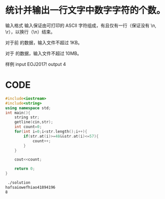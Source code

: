 # 统计并输出一行文字中数字字符的个数。

输入格式
输入保证由可打印的 ASCII 字符组成，有且仅有一行（保证没有 \n, \r），以换行（\n）结束。

对于前  的数据，输入文件不超过 1KB。

对于  的数据，输入文件不超过 10MB。

样例
input
EOJ2017!
output
4

# CODE
```C++
#include<iostream>
#include<string>
using namespace std;
int main(){
    string str;
    getline(cin,str);
    int count=0;
    for(int i=0;i<str.length();i++){
        if(str.at(i)>=48&&str.at(i)<=57){
            count++;
        }
    }

    cout<<count;

    return 0;
}
```

```txt
 ./solution
hafsaiowefhiao41894196
8
```
